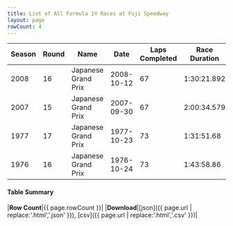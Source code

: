 ```yaml
---
title: List of All Formula 1® Races at Fuji Speedway
layout: page
rowCount: 4
---
```


| Season | Round | Name | Date | Laps Completed | Race Duration | Winning Driver | Winning Constructor |
|--|--|--|--|--|--|--|--|
| 2008 | 16 | Japanese Grand Prix | 2008-10-12 | 67 | 1:30:21.892 | Fernando Alonso 🇪🇸 | Renault 🇫🇷 |
| 2007 | 15 | Japanese Grand Prix | 2007-09-30 | 67 | 2:00:34.579 | Lewis Hamilton 🇬🇧 | McLaren 🇬🇧 |
| 1977 | 17 | Japanese Grand Prix | 1977-10-23 | 73 | 1:31:51.68 | James Hunt 🇬🇧 | McLaren 🇬🇧 |
| 1976 | 16 | Japanese Grand Prix | 1976-10-24 | 73 | 1:43:58.86 | Mario Andretti 🇺🇸 | Team Lotus 🇬🇧 |

#### Table Summary

|**Row Count**|{{ page.rowCount }}|
|**Download**|[json]({{ page.url | replace:'.html','.json' }}), [csv]({{ page.url | replace:'.html','.csv' }})|
